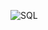 ![SQL](https://www.google.com/imgres?imgurl=https%3A%2F%2Fcdn.ucberkeleybootcamp.com%2Fwp-content%2Fuploads%2Fsites%2F106%2F2020%2F03%2FSQL-Coding-Class-San-Francisco-1.jpeg&tbnid=qV6Ur7iK7tdqrM&vet=12ahUKEwjo75ScwPL_AhUqiv0HHUvvD_0QMygGegUIARDRAQ..i&imgrefurl=https%3A%2F%2Fbootcamp.berkeley.edu%2Fresources%2Fcoding%2Flearn-sql%2F&docid=d5Eq6yIWZTEbXM&w=1140&h=440&q=sql%20images&ved=2ahUKEwjo75ScwPL_AhUqiv0HHUvvD_0QMygGegUIARDRAQ)
